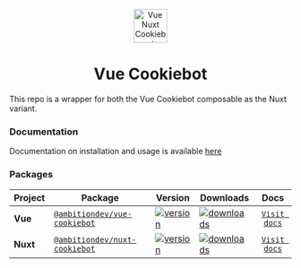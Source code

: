 <p align="center">
  <a href="https://vue-nuxt-cookiebot.netlify.app/" target="_blank">
    <img alt="Vue Nuxt Cookiebot" src="https://vue-nuxt-cookiebot.netlify.app/logo.svg" width="60" />
  </a>
</p>

<h1 align="center">Vue Cookiebot</h1>

This repo is a wrapper for both the Vue Cookiebot composable as the Nuxt variant.

### Documentation

Documentation on installation and usage is available [here][docs-href]

### Packages

| Project  | Package                                        | Version                                                                                          | Downloads                                                                                    |           Docs            |
| -------- | ---------------------------------------------- | ------------------------------------------------------------------------------------------------ | -------------------------------------------------------------------------------------------- | :-----------------------: |
| **Vue**  | [`@ambitiondev/vue-cookiebot`][vue-npm-href]   | [![version](https://img.shields.io/npm/v/@ambitiondev/vue-cookiebot/latest.svg)][vue-npm-href]   | [![downloads](https://img.shields.io/npm/dm/@ambitiondev/vue-cookiebot.svg)][vue-npm-href]   | [`Visit docs`][vue-docs]  |
| **Nuxt** | [`@ambitiondev/nuxt-cookiebot`][nuxt-npm-href] | [![version](https://img.shields.io/npm/v/@ambitiondev/nuxt-cookiebot/latest.svg)][nuxt-npm-href] | [![downloads](https://img.shields.io/npm/dm/@ambitiondev/nuxt-cookiebot.svg)][nuxt-npm-href] | [`Visit docs`][nuxt-docs] |

[vue-npm-version-src]: https://img.shields.io/npm/v/@ambitiondev/vue-cookiebot/latest.svg?style=flat&colorA=18181B&colorB=28CF8D
[vue-npm-href]: https://www.npmjs.com/package/@ambitiondev/vue-cookiebot
[vue-npm-downloads-src]: https://img.shields.io/npm/dm/@ambitiondev/vue-cookiebot.svg?style=flat&colorA=18181B&colorB=28CF8D
[vue-npm-downloads-href]: https://npmjs.com/package/@ambitiondev/vue-cookiebot
[vue-docs]: https://vue-nuxt-cookiebot.netlify.app/vue/installation
[nuxt-npm-version-src]: https://img.shields.io/npm/v/@ambitiondev/nuxt-cookiebot/latest.svg?style=flat&colorA=18181B&colorB=28CF8D
[nuxt-npm-href]: https://www.npmjs.com/package/@ambitiondev/nuxt-cookiebot
[nuxt-npm-downloads-src]: https://img.shields.io/npm/dm/@ambitiondev/nuxt-cookiebot.svg?style=flat&colorA=18181B&colorB=28CF8D
[nuxt-npm-downloads-href]: https://npmjs.com/package/@ambitiondev/nuxt-cookiebot
[nuxt-docs]: https://vue-nuxt-cookiebot.netlify.app/nuxt/installation
[docs-href]: https://vue-nuxt-cookiebot.netlify.app
